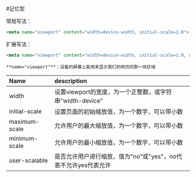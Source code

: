 #记忆型

常规写法：

```html
<meta name="viewport" content="width=device-width, initial-scale=1.0">
```

扩展写法：

```html
<meta name="viewport" content="width=device-width, initial-scale=1.0, maximum-scale=1.0, minimum-scale=1.0, user-scalable=no">
```

```ad-info
**name="viewport"**：设备的屏幕上能用来显示我们的网页的那一块区域
```

| Name          | description                                                   |
|:------------- |:------------------------------------------------------------- |
| width         | 设置viewport的宽度，为一个正整数，或字符串"width-device"      |
| initial-scale | 设置页面的初始缩放值，为一个数字，可以带小数                  |
| maximum-scale | 允许用户的最大缩放值，为一个数字，可以带小数                  |
| minimum-scale | 允许用户的最小缩放值，为一个数字，可以带小数                  |
| user-scalable | 是否允许用户进行缩放，值为"no"或"yes"，no代表不允许yes代表允许 |
